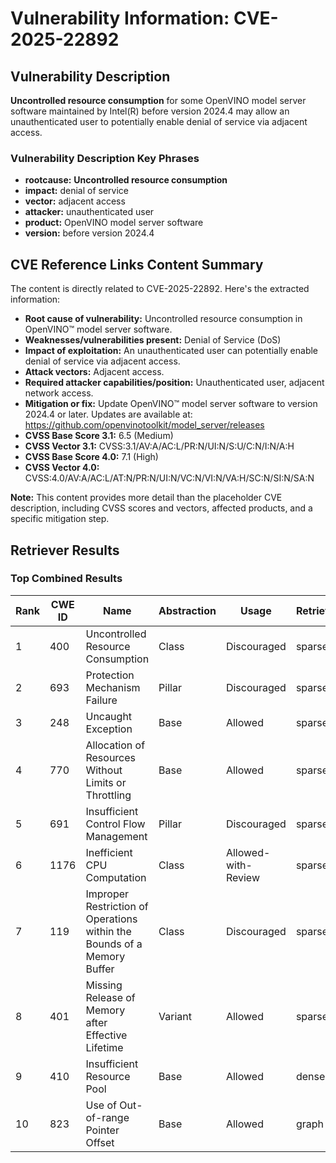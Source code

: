 # Vulnerability Information: CVE-2025-22892

## Vulnerability Description
**Uncontrolled resource consumption** for some OpenVINO model server software maintained by Intel(R) before version 2024.4 may allow an unauthenticated user to potentially enable denial of service via adjacent access.

### Vulnerability Description Key Phrases
- **rootcause:** **Uncontrolled resource consumption**
- **impact:** denial of service
- **vector:** adjacent access
- **attacker:** unauthenticated user
- **product:** OpenVINO model server software
- **version:** before version 2024.4

## CVE Reference Links Content Summary
The content is directly related to CVE-2025-22892. Here's the extracted information:

* **Root cause of vulnerability:** Uncontrolled resource consumption in OpenVINO™ model server software.
* **Weaknesses/vulnerabilities present:** Denial of Service (DoS)
* **Impact of exploitation:**  An unauthenticated user can potentially enable denial of service via adjacent access.
* **Attack vectors:** Adjacent access.
* **Required attacker capabilities/position:** Unauthenticated user, adjacent network access.
* **Mitigation or fix:** Update OpenVINO™ model server software to version 2024.4 or later. Updates are available at: <https://github.com/openvinotoolkit/model_server/releases>
* **CVSS Base Score 3.1:** 6.5 (Medium)
* **CVSS Vector 3.1:** CVSS:3.1/AV:A/AC:L/PR:N/UI:N/S:U/C:N/I:N/A:H
* **CVSS Base Score 4.0:** 7.1 (High)
* **CVSS Vector 4.0:** CVSS:4.0/AV:A/AC:L/AT:N/PR:N/UI:N/VC:N/VI:N/VA:H/SC:N/SI:N/SA:N

**Note:** This content provides more detail than the placeholder CVE description, including CVSS scores and vectors, affected products, and a specific mitigation step.

## Retriever Results

### Top Combined Results

| Rank | CWE ID | Name | Abstraction | Usage  | Retrievers | Individual Scores |
|------|--------|------|-------------|-------|------------|-------------------|
| 1 | 400 | Uncontrolled Resource Consumption | Class | Discouraged | sparse | 0.235 |
| 2 | 693 | Protection Mechanism Failure | Pillar | Discouraged | sparse | 0.226 |
| 3 | 248 | Uncaught Exception | Base | Allowed | sparse | 0.177 |
| 4 | 770 | Allocation of Resources Without Limits or Throttling | Base | Allowed | sparse | 0.173 |
| 5 | 691 | Insufficient Control Flow Management | Pillar | Discouraged | sparse | 0.173 |
| 6 | 1176 | Inefficient CPU Computation | Class | Allowed-with-Review | sparse | 0.173 |
| 7 | 119 | Improper Restriction of Operations within the Bounds of a Memory Buffer | Class | Discouraged | sparse | 0.171 |
| 8 | 401 | Missing Release of Memory after Effective Lifetime | Variant | Allowed | sparse | 0.169 |
| 9 | 410 | Insufficient Resource Pool | Base | Allowed | dense | 0.542 |
| 10 | 823 | Use of Out-of-range Pointer Offset | Base | Allowed | graph | 0.002 |

